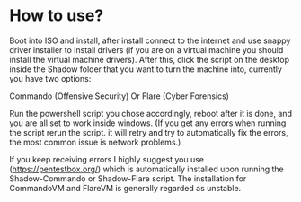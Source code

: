 # How to use?

Boot into ISO and install, after install connect to the internet and use snappy driver installer to install drivers (if you are on a virtual machine you should install the virtual machine drivers). After this, click the script on the desktop inside the Shadow folder that you want to turn the machine into, currently you have two options:

Commando (Offensive Security) Or Flare (Cyber Forensics)

Run the powershell script you chose accordingly, reboot after it is done, and you are all set to work inside windows. (If you get any errors when running the script rerun the script. it will retry and try to automatically fix the errors, the most common issue is network problems.)

If you keep receiving errors I highly suggest you use (https://pentestbox.org/) which is automatically installed upon running the Shadow-Commando or Shadow-Flare script. The installation for CommandoVM and FlareVM is generally regarded as unstable.
